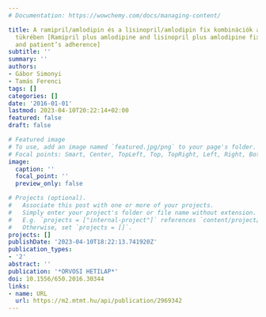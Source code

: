 ```yaml
---
# Documentation: https://wowchemy.com/docs/managing-content/

title: A ramipril/amlodipin és a lisinopril/amlodipin fix kombinációk a terápiahűség
  tükrében [Ramipril plus amlodipine and lisinopril plus amlodipine fixed dose combinations
  and patient’s adherence]
subtitle: ''
summary: ''
authors:
- Gábor Simonyi
- Tamás Ferenci
tags: []
categories: []
date: '2016-01-01'
lastmod: 2023-04-10T20:22:14+02:00
featured: false
draft: false

# Featured image
# To use, add an image named `featured.jpg/png` to your page's folder.
# Focal points: Smart, Center, TopLeft, Top, TopRight, Left, Right, BottomLeft, Bottom, BottomRight.
image:
  caption: ''
  focal_point: ''
  preview_only: false

# Projects (optional).
#   Associate this post with one or more of your projects.
#   Simply enter your project's folder or file name without extension.
#   E.g. `projects = ["internal-project"]` references `content/project/deep-learning/index.md`.
#   Otherwise, set `projects = []`.
projects: []
publishDate: '2023-04-10T18:22:13.741920Z'
publication_types:
- '2'
abstract: ''
publication: '*ORVOSI HETILAP*'
doi: 10.1556/650.2016.30344
links:
- name: URL
  url: https://m2.mtmt.hu/api/publication/2969342
---
```

